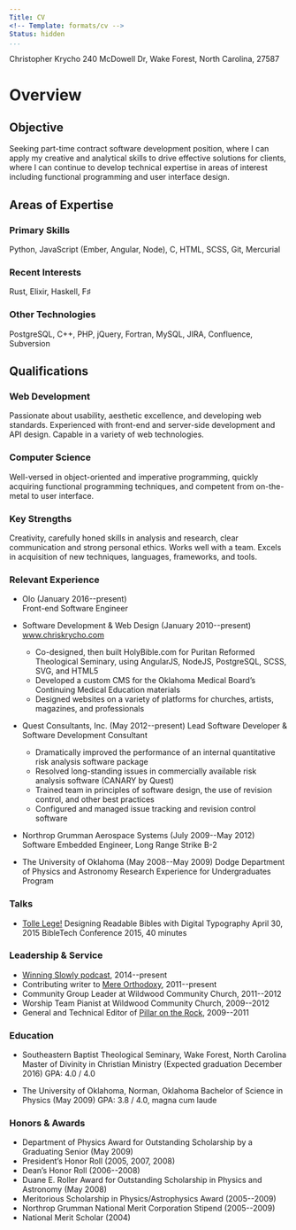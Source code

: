 ```yaml
---
Title: CV
<!-- Template: formats/cv -->
Status: hidden
...
```



Christopher Krycho
240 McDowell Dr, Wake Forest, North Carolina, 27587

Overview
========

Objective
---------
Seeking part-time contract software development position, where I can apply my
creative and analytical skills to drive effective solutions for clients, where I
can continue to develop technical expertise in areas of interest including
functional programming and user interface design.

Areas of Expertise
------------------
### Primary Skills
Python, JavaScript (Ember, Angular, Node), C, <abbr>HTML</abbr>, <abbr>SCSS</abbr>, Git, Mercurial

### Recent Interests
Rust, Elixir, Haskell, F♯

### Other Technologies
PostgreSQL, C++, PHP, jQuery, Fortran, MySQL, JIRA, Confluence, Subversion

Qualifications
--------------

### Web Development
Passionate about usability, aesthetic excellence, and developing web standards.
Experienced with front-end and server-side development and API design. Capable
in a variety of web technologies.

### Computer Science
Well-versed in object-oriented and imperative programming, quickly acquiring
functional programming techniques, and competent from on-the-metal to user
interface.

### Key Strengths
Creativity, carefully honed skills in analysis and research, clear communication
and strong personal ethics. Works well with a team. Excels in acquisition of new
techniques, languages, frameworks, and tools.

### Relevant Experience

  - Olo (January 2016--present)  
    Front-end Software Engineer

  - Software Development & Web Design (January 2010--present)
    www.chriskrycho.com
      + Co-designed, then built HolyBible.com for Puritan Reformed Theological
        Seminary, using AngularJS, NodeJS, PostgreSQL, SCSS, SVG, and HTML5
      + Developed a custom CMS for the Oklahoma Medical Board’s Continuing
        Medical Education materials
      + Designed websites on a variety of platforms for churches, artists,
        magazines, and professionals

  - Quest Consultants, Inc. (May 2012--present)
    Lead Software Developer & Software Development Consultant
      + Dramatically improved the performance of an internal quantitative risk
        analysis software package
      + Resolved long-standing issues in commercially available risk analysis
        software (CANARY by Quest)
      + Trained team in principles of software design, the use of revision
        control, and other best practices
      + Configured and managed issue tracking and revision control software

  - Northrop Grumman Aerospace Systems (July 2009--May 2012)
    Software Embedded Engineer, Long Range Strike B-2

  - The University of Oklahoma (May 2008--May 2009)
    Dodge Department of Physics and Astronomy
    Research Experience for Undergraduates Program

### Talks
  - [Tolle Lege!] Designing Readable Bibles with Digital Typography
    April 30, 2015
    BibleTech Conference 2015, 40 minutes

[Tolle Lege!]: www.chriskrycho.com/2015/tolle-lege.html

### Leadership & Service

  - [Winning Slowly podcast](www.winningslowly.org), 2014--present
  - Contributing writer to [Mere Orthodoxy](www.mereorthodoxy.com), 2011--present
  - Community Group Leader at Wildwood Community Church, 2011--2012
  - Worship Team Pianist at Wildwood Community Church, 2009--2012
  - General and Technical Editor of [Pillar on the Rock](www.pillarontherock.com), 2009--2011

### Education
  - Southeastern Baptist Theological Seminary, Wake Forest, North Carolina
    Master of Divinity in Christian Ministry (Expected graduation December 2016)
    GPA: 4.0 / 4.0

  - The University of Oklahoma, Norman, Oklahoma
    Bachelor of Science in Physics (May 2009)
    GPA: 3.8 / 4.0, magna cum laude

### Honors & Awards
  - Department of Physics Award for Outstanding Scholarship by a Graduating
    Senior (May 2009)
  - President’s Honor Roll (2005, 2007, 2008)
  - Dean’s Honor Roll (2006--2008)
  - Duane E. Roller Award for Outstanding Scholarship in Physics and Astronomy
    (May 2008)
  - Meritorious Scholarship in Physics/Astrophysics Award (2005--2009)
  - Northrop Grumman National Merit Corporation Stipend (2005--2009)
  - National Merit Scholar (2004)
